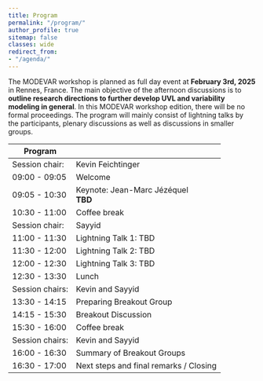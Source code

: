 ```yaml
---
title: Program
permalink: "/program/"
author_profile: true
sitemap: false
classes: wide
redirect_from:
- "/agenda/"
---
```


The MODEVAR workshop is planned as full day event at **February 3rd, 2025** in Rennes, France. The main objective of the afternoon discussions is to **outline research directions to further develop UVL and variability modeling in general**. In this MODEVAR workshop edition, there will be no formal proceedings. The program will mainly consist of lightning talks by the participants, plenary discussions as well as discussions in smaller groups. 


| Program         |                                                                                                                                                                      |
|-----------------|----------------------------------------------------------------------------------------------------------------------------------------------------------------------|
| Session chair:  | Kevin Feichtinger                                                                                                                                                    |
| 09:00 - 09:05   | Welcome                                                                                                                                                              |
| 09:05 - 10:30   | Keynote: Jean-Marc Jézéquel <br> **TBD**                                           |
| 10:30 - 11:00   | Coffee break                                                                                                                                                       |
| Session chair:  | Sayyid                                                                                                                                   |
| 11:00 - 11:30   | Lightning Talk 1: TBD |
| 11:30 - 12:00   | Lightning Talk 2: TBD                       |
| 12:00 - 12:30   | Lightning Talk 3: TBD                                                                                                    |
| 12:30 - 13:30   | Lunch                                                                                                                                                                |
| Session chairs:  | Kevin and Sayyid                                                                                                                                         |
| 13:30 - 14:15   | Preparing Breakout Group                                              |
| 14:15 - 15:30   | Breakout Discussion                                                 |                                     
| 15:30 - 16:00   | Coffee break                                                                                                                                                       |
| Session chairs: | Kevin and Sayyid                                                                                                                         |
| 16:00 - 16:30   | Summary of Breakout Groups                                                                                                                                                    |
| 16:30 - 17:00   | Next steps and final remarks / Closing                                                                                                                                         |

